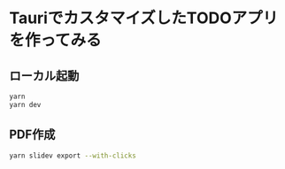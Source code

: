 # TauriでカスタマイズしたTODOアプリを作ってみる

## ローカル起動

```bash
yarn
yarn dev
```

## PDF作成

```bash
yarn slidev export --with-clicks
```
